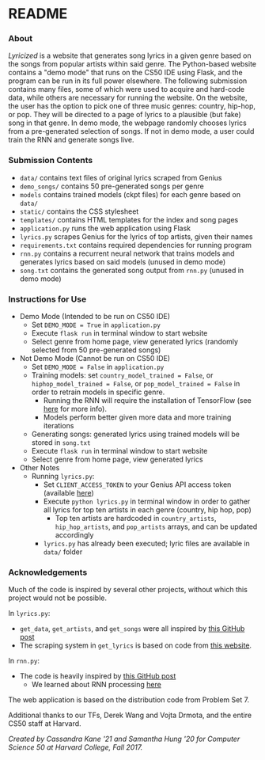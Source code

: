 # README

### About
*Lyricized* is a website that generates song lyrics in a given genre based on the songs from popular artists within said genre. The Python-based website contains a "demo mode" that runs on the CS50 IDE using Flask, and the program can be run in its full power elsewhere. The following submission contains many files, some of which were used to acquire and hard-code data, while others are necessary for running the website. On the website, the user has the option to pick one of three music genres: country, hip-hop, or pop. They will be directed to a page of lyrics to a plausible (but fake) song in that genre. In demo mode, the webpage randomly chooses lyrics from a pre-generated selection of songs. If not in demo mode, a user could train the RNN and generate songs live.

### Submission Contents
* `data/` contains text files of original lyrics scraped from Genius
* `demo_songs/` contains 50 pre-generated songs per genre
* `models` contains trained models (ckpt files) for each genre based on `data/`
* `static/` contains the CSS stylesheet
* `templates/` contains HTML templates for the index and song pages
* `application.py` runs the web application using Flask
* `lyrics.py` scrapes Genius for the lyrics of top artists, given their names
* `requirements.txt` contains required dependencies for running program
* `rnn.py` contains a recurrent neural network that trains models and generates lyrics based on said models (unused in demo mode)
* `song.txt` contains the generated song output from `rnn.py` (unused in demo mode)

### Instructions for Use
* Demo Mode (Intended to be run on CS50 IDE)
    * Set `DEMO_MODE = True` in `application.py`
    * Execute `flask run` in terminal window to start website
    * Select genre from home page, view generated lyrics (randomly selected from 50 pre-generated songs)
* Not Demo Mode (Cannot be run on CS50 IDE)
    * Set `DEMO_MODE = False` in `application.py`
    * Training models: set `country_model_trained = False`, or `hiphop_model_trained = False`, or `pop_model_trained = False` in order to retrain models in specific genre.
        * Running the RNN will require the installation of TensorFlow (see [here](https://www.tensorflow.org/install/) for more info).
        * Models perform better given more data and more training iterations
    * Generating songs: generated lyrics using trained models will be stored in `song.txt`
    * Execute `flask run` in terminal window to start website
    * Select genre from home page, view generated lyrics
* Other Notes
    * Running `lyrics.py`:
        * Set `CLIENT_ACCESS_TOKEN` to your Genius API access token (available [here](https://genius.com/signup_or_login))
        * Execute `python lyrics.py` in terminal window in order to gather all lyrics for top ten artists in each genre (country, hip hop, pop)
            * Top ten artists are hardcoded in `country_artists`, `hip_hop_artists`, and `pop_artists` arrays, and can be updated accordingly
        * `lyrics.py` has already been executed; lyric files are available in `data/` folder

### Acknowledgements
Much of the code is inspired by several other projects, without which this project would not be possible.

In `lyrics.py`:
* `get_data`, `get_artists`, and `get_songs` were all inspired by [this GitHub post](https://gist.github.com/imdkm/a60247b59ff1881fa4bb8846a9b44c96)
* The scraping system in `get_lyrics` is based on code from [this website](https://bigishdata.com/2016/09/27/getting-song-lyrics-from-geniuss-api-scraping/).

In `rnn.py`:
* The code is heavily inspired by [this GitHub post](https://github.com/spiglerg/RNN_Text_Generation_Tensorflow)
    * We learned about RNN processing [here](http://karpathy.github.io/2015/05/21/rnn-effectiveness/)

The web application is based on the distribution code from Problem Set 7.

Additional thanks to our TFs, Derek Wang and Vojta Drmota, and the entire CS50 staff at Harvard.

*Created by Cassandra Kane '21 and Samantha Hung '20 for Computer Science 50 at Harvard College, Fall 2017.*